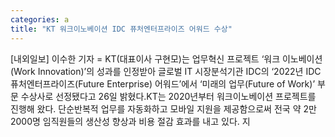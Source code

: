 ```yaml
---
categories: a
title: "KT 워크이노베이션 IDC 퓨처엔터프라이즈 어워드 수상"
---
```

[내외일보] 이수한 기자 = KT(대표이사 구현모)는 업무혁신 프로젝트 ‘워크 이노베이션(Work Innovation)’의 성과를 인정받아 글로벌 IT 시장분석기관 IDC의 ‘2022년 IDC 퓨처엔터프라이즈(Future Enterprise) 어워드’에서 ‘미래의 업무(Future of Work)’ 부문 수상사로 선정됐다고 26일 밝혔다.KT는 2020년부터 워크이노베이션 프로젝트를 진행해 왔다. 단순반복적 업무를 자동화하고 모바일 지원을 제공함으로써 전국 약 2만2000명 임직원들의 생산성 향상과 비용 절감 효과를 내고 있다. 지
